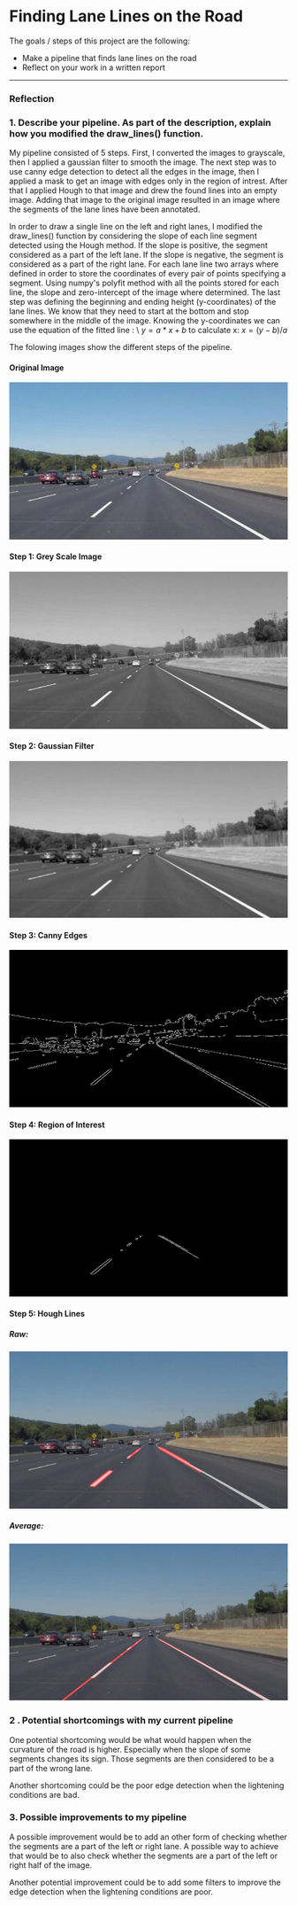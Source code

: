 # **Finding Lane Lines on the Road** 


The goals / steps of this project are the following:
* Make a pipeline that finds lane lines on the road
* Reflect on your work in a written report


[//]: # (Image References)

[image1]: ./test_images_output/image0_step_0_original.jpg "Original Image"
[image2]: ./test_images_output/image0_step_1_gray.jpg "Grey Scale Image"
[image3]: ./test_images_output/image0_step_2_gray_gaussian.jpg "Gaussian Filtered"
[image4]: ./test_images_output/image0_step_3_canny.jpg "Canny Edge Detection"
[image5]: ./test_images_output/image0_step_4_canny_masked.jpg "Region of Interest"
[image6]: ./test_images_output/image0_step_5_0_Hough_segments.jpg "Raw Hough Lines"
[image7]: ./test_images_output/image0_step_5_1_Hough_lines.jpg "Average Hough Lines"


---

### Reflection

### 1. Describe your pipeline. As part of the description, explain how you modified the draw_lines() function.

My pipeline consisted of 5 steps. First, I converted the images to grayscale, then I applied a gaussian filter to smooth the image. The next step was to use canny edge detection to detect all the edges in the image, then I applied a mask to get an image with edges only in the region of intrest. After that I applied Hough to that image and drew the found lines into an empty image. Adding that image to the original image resulted in an image where the segments of the lane lines have been annotated.

In order to draw a single line on the left and right lanes, I modified the draw_lines() function by considering the slope of each line segment detected using the Hough method. If the slope is positive, the segment considered as a part of the left lane. If the slope is negative, the segment is considered as a part of the right lane. For each lane line two arrays where defined in order to store the coordinates of every pair of points specifying a segment. Using numpy's polyfit method with all the points stored for each line, the slope and zero-intercept of the image where determined. The last step was defining the beginning and ending height (y-coordinates) of the lane lines. We know that they need to start at the bottom  and stop somewhere in the middle of the image. Knowing the y-coordinates we can use the equation of the fitted line : \\ 
$y = a*x + b$ 
to calculate x: 
$x = (y - b) / a$

The folowing images show the different steps of the pipeline.

#### Original Image
![alt text][image1]
#### Step 1: Grey Scale Image
![alt text][image2]
#### Step 2: Gaussian Filter
![alt text][image3]
#### Step 3: Canny Edges
![alt text][image4]
#### Step 4: Region of Interest
![alt text][image5]
#### Step 5: Hough Lines
##### Raw:
![alt text][image6]
##### Average:
![alt text][image7]


### 2 . Potential shortcomings with my current pipeline


One potential shortcoming would be what would happen when the curvature of the road is higher. Especially when the slope of some segments changes its sign. Those segments are then considered to be a part of the wrong lane.   

Another shortcoming could be the poor edge detection when the lightening conditions are bad.

### 3. Possible improvements to my pipeline

A possible improvement would be to add an other form of checking whether the segments are a part of the left or right lane. A possible way to achieve that would be to also check whether the segments are a part of the left or right half of the image.

Another potential improvement could be to add some filters to improve the edge detection when the lightening conditions are poor.


